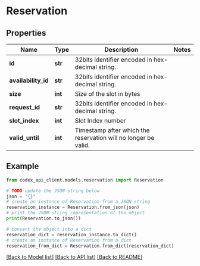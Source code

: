 # Reservation


## Properties

Name | Type | Description | Notes
------------ | ------------- | ------------- | -------------
**id** | **str** | 32bits identifier encoded in hex-decimal string. | 
**availability_id** | **str** | 32bits identifier encoded in hex-decimal string. | 
**size** | **int** | Size of the slot in bytes | 
**request_id** | **str** | 32bits identifier encoded in hex-decimal string. | 
**slot_index** | **int** | Slot Index number | 
**valid_until** | **int** | Timestamp after which the reservation will no longer be valid. | 

## Example

```python
from codex_api_client.models.reservation import Reservation

# TODO update the JSON string below
json = "{}"
# create an instance of Reservation from a JSON string
reservation_instance = Reservation.from_json(json)
# print the JSON string representation of the object
print(Reservation.to_json())

# convert the object into a dict
reservation_dict = reservation_instance.to_dict()
# create an instance of Reservation from a dict
reservation_from_dict = Reservation.from_dict(reservation_dict)
```
[[Back to Model list]](../README.md#documentation-for-models) [[Back to API list]](../README.md#documentation-for-api-endpoints) [[Back to README]](../README.md)


